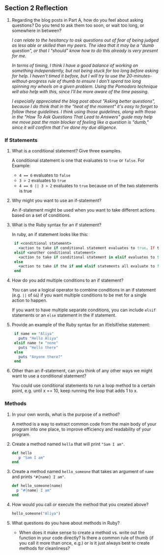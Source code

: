 ## Section 2 Reflection

1. Regarding the blog posts in Part A, how do you feel about asking questions? Do you tend to ask them too soon, or wait too long, or somewhere in between?  

   _I can relate to the hesitancy to ask questions out of fear of being judged as less able or skilled than my peers. The idea that it may be a "dumb question", or that I "should" know how to do this already is very present for me._

   _In terms of timing, I think I have a good balance of working on something independently, but not being stuck for too long before asking for help. I haven't timed it before, but I will try to use the 20-minutes-without-progress rule of thumb to ensure I don't spend too long spinning my wheels on a given problem. Using the Pomodoro technique will also help with this, since I'll be more aware of the time passing._

   _I especially appreciated the blog post about "Asking better questions", because I do think that in the "heat of the moment" it's easy to forget to follow these guidelines. I think using those guidelines, along with those in the "How To Ask Questions That Lead to Answers" guide may help me move past the main blocker of feeling like a question is "dumb," since it will confirm that I've done my due diligence._


### If Statements

1. What is a conditional statement? Give three examples.  

   A conditional statement is one that evaluates to `true` or `false`. For Example:
      * `4 == 6` evaluates to `false`
      * `3 > 2` evaluates to `true`
      * `4 == 6 || 3 > 2` evaluates to `true` because on of the two statements is true

1. Why might you want to use an if-statement?  

   An if-statement might be used when you want to take different actions based on a set of conditions.

1. What is the Ruby syntax for an if statement?  

   In ruby, an if statement looks like this:
   ```ruby
    if <conditional statement>
      <action to take if conditional statement evaluates to true. If the conditional statement does not evaluate to true, this section is skipped and the program moves on to the next part of the if statement. Otherwise, the program leaves this if statement after completing the action outlined here.>
    elsif <another conditional statement>
      <action to take if conditional statement in elsif evaluates to true. If it does not evaluate to true, then this section is also skipped. Otherwise, the program leaves this if statement after completing the action outlined here. There can be multiple (or no) elsif statements >
    else
      <action to take if the if and elsif statements all evaluate to false. This is not needed, but there can only be one else statement if it is in the if statement at all.>
    end

   ```

1. How do you add multiple conditions to an if statement?  

   You can use a logical operator to combine conditions in an if statement (e.g. `||` of `&&`) if you want multiple conditions to be met for a single action to happen.

   If you want to have multiple separate conditions, you can include `elsif` statements or an `else` statement in the if statement.

1. Provide an example of the Ruby syntax for an if/elsif/else statement:  
    
   ```ruby
    if name == "Aliya"
      puts "Hello Aliya"
    elsif name != "none"
      puts "Hello there"
    else
      puts "Anyone there?"
    end
   ```
1. Other than an if-statement, can you think of any other ways we might want to use a conditional statement?  

   You could use conditional statements to run a loop method to a certain point, e.g. until x == 10, keep running the loop that adds 1 to x.

### Methods

1. In your own words, what is the purpose of a method?  

   A method is a way to extract common code from the main body of your program into one place, to improve efficiency and readability of your program.

1. Create a method named `hello` that will print `"Sam I am"`.  
   ```ruby
   def hello
      p "Sam I am"
   end
   ```
1. Create a method named `hello_someone` that takes an argument of `name` and prints `"#{name} I am"`.  
   ```ruby
   def hello_someone(name)
     p "#{name} I am"
   end
   ```
1. How would you call or execute the method that you created above?  
   ```ruby
   hello_someone("Aliya")
   ```
1. What questions do you have about methods in Ruby?  
   * When does it make sense to create a method vs. write out the function in your code directly? Is there a common rule of thumb (if you call it more than once, e.g.) or is it just always best to create methods for cleanliness?
